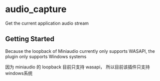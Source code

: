 # audio_capture

Get the current application audio stream

## Getting Started

Because the loopback of Miniaudio currently only supports WASAPI, the plugin only supports Windows systems

因为 miniaudio 的 loopback 目前只支持 wasapi， 所以目前该插件只支持windows系统

